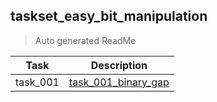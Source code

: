 ## taskset_easy_bit_manipulation

> Auto generated ReadMe

| Task | Description |
| --- | --- |
| task_001 | [task_001_binary_gap](taskset_easy_bit_manipulation/task_001_binary_gap) |

